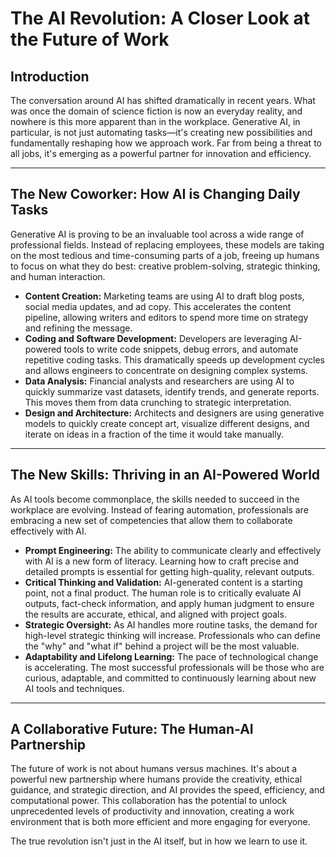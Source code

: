 # The AI Revolution: A Closer Look at the Future of Work

## Introduction

The conversation around AI has shifted dramatically in recent years. What was
once the domain of science fiction is now an everyday reality, and nowhere is
this more apparent than in the workplace. Generative AI, in particular, is not
just automating tasks—it's creating new possibilities and fundamentally
reshaping how we approach work. Far from being a threat to all jobs, it's
emerging as a powerful partner for innovation and efficiency.

---

## The New Coworker: How AI is Changing Daily Tasks

Generative AI is proving to be an invaluable tool across a wide range of
professional fields. Instead of replacing employees, these models are taking on
the most tedious and time-consuming parts of a job, freeing up humans to focus
on what they do best: creative problem-solving, strategic thinking, and human
interaction.

- **Content Creation:** Marketing teams are using AI to draft blog posts, social
  media updates, and ad copy. This accelerates the content pipeline, allowing
  writers and editors to spend more time on strategy and refining the message.
- **Coding and Software Development:** Developers are leveraging AI-powered
  tools to write code snippets, debug errors, and automate repetitive coding
  tasks. This dramatically speeds up development cycles and allows engineers to
  concentrate on designing complex systems.
- **Data Analysis:** Financial analysts and researchers are using AI to quickly
  summarize vast datasets, identify trends, and generate reports. This moves
  them from data crunching to strategic interpretation.
- **Design and Architecture:** Architects and designers are using generative
  models to quickly create concept art, visualize different designs, and iterate
  on ideas in a fraction of the time it would take manually.

---

## The New Skills: Thriving in an AI-Powered World

As AI tools become commonplace, the skills needed to succeed in the workplace
are evolving. Instead of fearing automation, professionals are embracing a new
set of competencies that allow them to collaborate effectively with AI.

- **Prompt Engineering:** The ability to communicate clearly and effectively
  with AI is a new form of literacy. Learning how to craft precise and detailed
  prompts is essential for getting high-quality, relevant outputs.
- **Critical Thinking and Validation:** AI-generated content is a starting
  point, not a final product. The human role is to critically evaluate AI
  outputs, fact-check information, and apply human judgment to ensure the
  results are accurate, ethical, and aligned with project goals.
- **Strategic Oversight:** As AI handles more routine tasks, the demand for
  high-level strategic thinking will increase. Professionals who can define the
  "why" and "what if" behind a project will be the most valuable.
- **Adaptability and Lifelong Learning:** The pace of technological change is
  accelerating. The most successful professionals will be those who are curious,
  adaptable, and committed to continuously learning about new AI tools and
  techniques.

---

## A Collaborative Future: The Human-AI Partnership

The future of work is not about humans versus machines. It's about a powerful
new partnership where humans provide the creativity, ethical guidance, and
strategic direction, and AI provides the speed, efficiency, and computational
power. This collaboration has the potential to unlock unprecedented levels of
productivity and innovation, creating a work environment that is both more
efficient and more engaging for everyone.

The true revolution isn't just in the AI itself, but in how we learn to use it.
